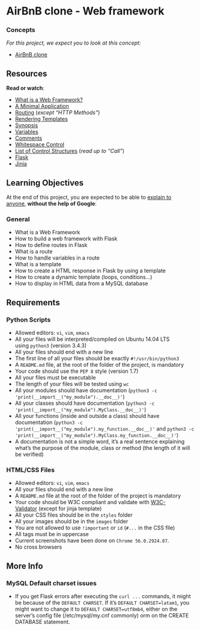 <h1>AirBnB clone - Web framework</h1>
<div class="panel panel-default">
<div class="panel-heading">
<h3 class="panel-title">Concepts</h3>
</div>
<div class="panel-body">
<p><em>For this project, we expect you to look at this concept:</em></p>
<ul>
<li><a href="https://intranet.hbtn.io/concepts/865">AirBnB clone</a></li>
</ul>
</div>
</div>
<div id="project-description" class="panel panel-default">
<div class="panel-body">
<h2>Resources</h2>
<p><strong>Read or watch</strong>:</p>
<ul>
<li><a title="What is a Web Framework?" href="https://intranet.hbtn.io/rltoken/qk3bO45DSY-P4qmdnEX93w" target="_blank" rel="noopener">What is a Web Framework?</a></li>
<li><a title="A Minimal Application" href="https://intranet.hbtn.io/rltoken/MpPJIP84fdw2Mj4xclTn8g" target="_blank" rel="noopener">A Minimal Application</a></li>
<li><a title="Routing" href="https://intranet.hbtn.io/rltoken/7hTn4ZTNN4FovR4Mfnrr3A" target="_blank" rel="noopener">Routing</a>&nbsp;(<em>except &ldquo;HTTP Methods&rdquo;</em>)</li>
<li><a title="Rendering Templates" href="https://intranet.hbtn.io/rltoken/FsnX6in3OXcX2uXFD6lNSw" target="_blank" rel="noopener">Rendering Templates</a></li>
<li><a title="Synopsis" href="https://intranet.hbtn.io/rltoken/TrJfUguYuS-MI9IfzwvcRQ" target="_blank" rel="noopener">Synopsis</a></li>
<li><a title="Variables" href="https://intranet.hbtn.io/rltoken/wFqulSZjYrsZEPj7kB7Pdw" target="_blank" rel="noopener">Variables</a></li>
<li><a title="Comments" href="https://intranet.hbtn.io/rltoken/NjTPr3eCOY_BDS0-3Z_xtw" target="_blank" rel="noopener">Comments</a></li>
<li><a title="Whitespace Control" href="https://intranet.hbtn.io/rltoken/iajkEdDEmO0Bda2tB8xRLw" target="_blank" rel="noopener">Whitespace Control</a></li>
<li><a title="List of Control Structures" href="https://intranet.hbtn.io/rltoken/sqUAVb5CylKytVU_Z6Fq5Q" target="_blank" rel="noopener">List of Control Structures</a>&nbsp;(<em>read up to &ldquo;Call&rdquo;</em>)</li>
<li><a title="Flask" href="https://intranet.hbtn.io/rltoken/OMqE9vlalgkWcT_3fu4Hvg" target="_blank" rel="noopener">Flask</a></li>
<li><a title="Jinja" href="https://intranet.hbtn.io/rltoken/UVC1Bw_-nfa_0T2gv1MuQg" target="_blank" rel="noopener">Jinja</a></li>
</ul>
<h2>Learning Objectives</h2>
<p>At the end of this project, you are expected to be able to&nbsp;<a title="explain to anyone" href="https://intranet.hbtn.io/rltoken/lVg3jl6IEzhNeQiHwhC-Fg" target="_blank" rel="noopener">explain to anyone</a>,&nbsp;<strong>without the help of Google</strong>:</p>
<h3>General</h3>
<ul>
<li>What is a Web Framework</li>
<li>How to build a web framework with Flask</li>
<li>How to define routes in Flask</li>
<li>What is a route</li>
<li>How to handle variables in a route</li>
<li>What is a template</li>
<li>How to create a HTML response in Flask by using a template</li>
<li>How to create a dynamic template (loops, conditions&hellip;)</li>
<li>How to display in HTML data from a MySQL database</li>
</ul>
<h2>Requirements</h2>
<h3>Python Scripts</h3>
<ul>
<li>Allowed editors:&nbsp;<code>vi</code>,&nbsp;<code>vim</code>,&nbsp;<code>emacs</code></li>
<li>All your files will be interpreted/compiled on Ubuntu 14.04 LTS using&nbsp;<code>python3</code>&nbsp;(version 3.4.3)</li>
<li>All your files should end with a new line</li>
<li>The first line of all your files should be exactly&nbsp;<code>#!/usr/bin/python3</code></li>
<li>A&nbsp;<code>README.md</code>&nbsp;file, at the root of the folder of the project, is mandatory</li>
<li>Your code should use the&nbsp;<code>PEP 8</code>&nbsp;style (version 1.7)</li>
<li>All your files must be executable</li>
<li>The length of your files will be tested using&nbsp;<code>wc</code></li>
<li>All your modules should have documentation (<code>python3 -c 'print(__import__("my_module").__doc__)'</code>)</li>
<li>All your classes should have documentation (<code>python3 -c 'print(__import__("my_module").MyClass.__doc__)'</code>)</li>
<li>All your functions (inside and outside a class) should have documentation (<code>python3 -c 'print(__import__("my_module").my_function.__doc__)'</code>&nbsp;and&nbsp;<code>python3 -c 'print(__import__("my_module").MyClass.my_function.__doc__)'</code>)</li>
<li>A documentation is not a simple word, it&rsquo;s a real sentence explaining what&rsquo;s the purpose of the module, class or method (the length of it will be verified)</li>
</ul>
<h3>HTML/CSS Files</h3>
<ul>
<li>Allowed editors:&nbsp;<code>vi</code>,&nbsp;<code>vim</code>,&nbsp;<code>emacs</code></li>
<li>All your files should end with a new line</li>
<li>A&nbsp;<code>README.md</code>&nbsp;file at the root of the folder of the project is mandatory</li>
<li>Your code should be W3C compliant and validate with&nbsp;<a title="W3C-Validator" href="https://intranet.hbtn.io/rltoken/dhCIocUxbqoTcq0KHtJE4Q" target="_blank" rel="noopener">W3C-Validator</a>&nbsp;(except for jinja template)</li>
<li>All your CSS files should be in the&nbsp;<code>styles</code>&nbsp;folder</li>
<li>All your images should be in the&nbsp;<code>images</code>&nbsp;folder</li>
<li>You are not allowed to use&nbsp;<code>!important</code>&nbsp;or&nbsp;<code>id</code>&nbsp;(<code>#...</code>&nbsp;in the CSS file)</li>
<li>All tags must be in uppercase</li>
<li>Current screenshots have been done on&nbsp;<code>Chrome 56.0.2924.87</code>.</li>
<li>No cross browsers</li>
</ul>
<h2>More Info</h2>
<h3>MySQL Default charset issues</h3>
<ul>
<li>If you get Flask errors after executing the&nbsp;<code>curl ...</code>&nbsp;commands, it might be because of the&nbsp;<code>DEFAULT CHARSET</code>. If it&rsquo;s&nbsp;<code>DEFAULT CHARSET=latam1</code>, you might want to change it to&nbsp;<code>DEFAULT CHARSET=utf8mb4</code>, either on the server&rsquo;s config file (/etc/mysql/my.cnf commonly) orm on the CREATE DATABASE statement.</li>
</ul>
</div>
</div>
